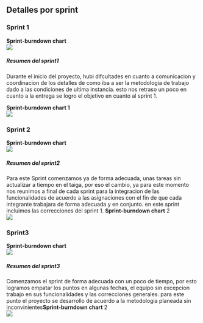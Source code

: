 ## Detalles por sprint
### Sprint 1
**Sprint-burndown chart**\
![](https://github.com/Los-machos-y-Coronado/Banco-de-proyectos/tree/master/Persistencia/grSprint1.jpg)

##### Resumen del sprint1
Durante el inicio del proyecto, hubi difcultades en cuanto a comunicacion y coordinacion de los detalles de como iba a ser la metodologia de trabajo dado a las condiciones de ultima instancia. esto nos retraso un poco en cuanto a la entrega se logro el objetivo en  cuanto al sprint 1.

**Sprint-burndown chart 1**\
![](https://github.com/Los-machos-y-Coronado/Banco-de-proyectos/tree/master/Persistencia/Sprint1.jpg)
### Sprint 2
**Sprint-burndown chart**\
![](https://github.com/Los-machos-y-Coronado/Banco-de-proyectos/tree/master/Persistencia.grSprint2.jpg)
##### Resumen del sprint2
Para este Sprint comenzamos ya de forma adecuada, unas tareas sin actualizar a tiempo en el taiga, por eso el cambio, ya para este momento nos reunimos a final de cada sprint para la integracion de las funcionalidades de acuerdo a las asignaciones con el fin de que cada integrante trabajara de forma adecuada y en conjunto. en este sprint incluimos las correcciones del sprint 1.
**Sprint-burndown chart** 2\
![](https://github.com/Los-machos-y-Coronado/Banco-de-proyectos/tree/master/Persistencia/Sprint2.jpg)
### Sprint3
**Sprint-burndown chart**\
![](https://github.com/Los-machos-y-Coronado/Banco-de-proyectos/tree/master/Persistencia/grSprint3.jpg)
##### Resumen del sprint3
Comenzamos el sprint de forma adecuada con un poco de tiempo, por esto logramos empatar los puntos en algunas fechas, el equipo sin excepcion trabajo en sus funcionalidades y las correcciones generales. para este punto el proyecto se desarrollo de acuerdo a la metodologia planeada sin inconvinientes**Sprint-burndown chart** 2\
![](https://github.com/Los-machos-y-Coronado/Banco-de-proyectos/tree/master/Persistencia/Sprint3.jpg)
